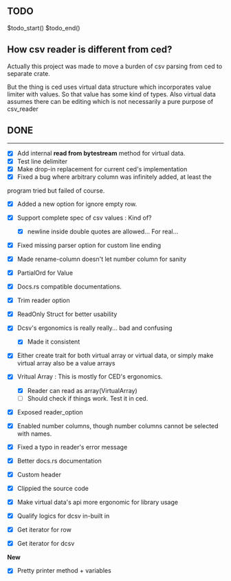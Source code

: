 ## TODO
$todo_start()
$todo_end()

## How csv reader is different from ced?

Actually this project was made to move a burden of csv parsing from ced to
separate crate.

But the thing is ced uses virtual data structure which incorporates value
limiter with values. So that value has some kind of types. Also virtual data assumes there can be editing which is not necessarily a pure purpose of csv\_reader

## DONE

---

* [x] Add internal **read from bytestream** method for virtual data.
* [x] Test line delimiter
* [x] Make drop-in replacement for current ced's implementation
* [x] Fixed a bug where arbitrary column was infinitely added, at least the

program tried but failed of course.
* [x] Added a new option for ignore empty row.
* [x] Support complete spec of csv values : Kind of?
	* [x] newline inside double quotes are allowed... For real...
* [x] Fixed missing parser option for custom line ending
* [x] Made rename-column doesn't let number column for sanity

* [x] PartialOrd for Value
* [x] Docs.rs compatible documentations.
* [x] Trim reader option
* [x] ReadOnly Struct for better usability

* [x] Dcsv's ergonomics is really really... bad and confusing
	* [x] Made it consistent
* [x] Either create trait for both virtual array or virtual data, or simply make virtual array also be a value arrays
* [x] Vritual Array : This is mostly for CED's ergonomics.
	* [x] Reader can read as array(VirtualArray) 
	* [ ] Should check if things work. Test it in ced.
* [x] Exposed reader\_option 
* [x] Enabled number columns, though number columns cannot be selected with
names.
* [x] Fixed a typo in reader's error message
* [x] Better docs.rs documentation
* [x] Custom header
* [x] Clippied the source code
* [x] Make virtual data's api more ergonomic for library usage
* [x] Qualify logics for dcsv in-built in
* [x] Get iterator for row
* [x] Get iterator for dcsv

**New**

* [x] Pretty printer method + variables
